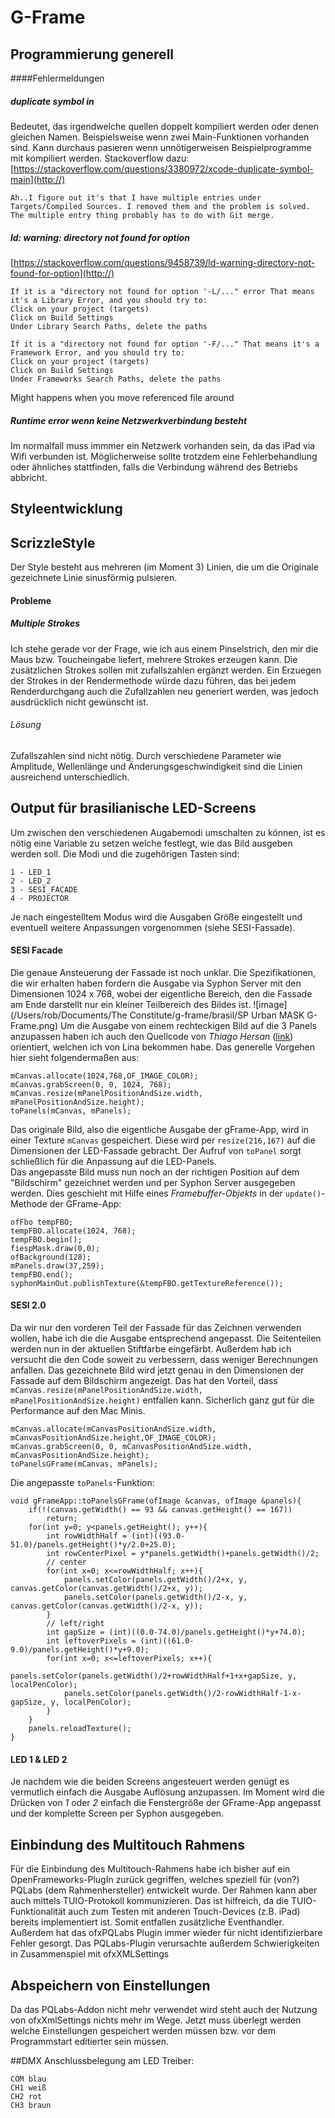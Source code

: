 # G-Frame

## Programmierung generell
####Fehlermeldungen
##### duplicate symbol in
Bedeutet, das irgendwelche quellen doppelt kompiliert werden oder denen gleichen Namen. Beispielsweise wenn zwei Main-Funktionen vorhanden sind. Kann durchaus pasieren wenn unnötigerweisen Beispielprogramme mit kompiliert werden.
Stackoverflow dazu: [https://stackoverflow.com/questions/3380972/xcode-duplicate-symbol-main](http://)  
			
	Ah..I figure out it's that I have multiple entries under Targets/Compiled Sources. I removed them and the problem is solved. The multiple entry thing probably has to do with Git merge.
##### ld: warning: directory not found for option
[https://stackoverflow.com/questions/9458739/ld-warning-directory-not-found-for-option](http://)  
	
	If it is a "directory not found for option '-L/..." error That means it's a Library Error, and you should try to:
    Click on your project (targets)
    Click on Build Settings
    Under Library Search Paths, delete the paths
    
	If it is a "directory not found for option '-F/..." That means it's a Framework Error, and you should try to:
	Click on your project (targets)
    Click on Build Settings
    Under Frameworks Search Paths, delete the paths

Might happens when you move referenced file around

##### Runtime error wenn keine Netzwerkverbindung besteht
Im normalfall muss immmer ein Netzwerk vorhanden sein, da das iPad via Wifi verbunden ist. Möglicherweise sollte trotzdem eine Fehlerbehandlung oder ähnliches stattfinden, falls die Verbindung während des Betriebs abbricht.

## Styleentwicklung

## ScrizzleStyle
Der Style besteht aus mehreren (im Moment 3) Linien, die um die Originale gezeichnete Linie sinusförmig pulsieren.

#### Probleme

##### Multiple Strokes
Ich stehe gerade vor  der Frage, wie ich aus einem Pinselstrich, den mir die Maus bzw. Toucheingabe liefert, mehrere Strokes erzeugen kann. Die zusätzlichen Strokes sollen mit zufallszahlen ergänzt werden.
Ein Erzuegen der Strokes in der Rendermethode würde dazu führen, das bei jedem Renderdurchgang auch die Zufallzahlen neu generiert werden, was jedoch ausdrücklich nicht gewünscht ist.
###### Lösung
Zufallszahlen sind nicht nötig. Durch verschiedene Parameter wie Amplitude, Wellenlänge und Änderungsgeschwindigkeit sind die Linien ausreichend unterschiedlich.

## Output für brasilianische LED-Screens

Um zwischen den verschiedenen Augabemodi umschalten zu können, ist es nötig eine Variable zu setzen welche festlegt, wie das Bild ausgeben werden soll. Die Modi und die zugehörigen Tasten sind:
	
	1 - LED_1
	2 - LED_2
	3 - SESI_FACADE
	4 - PROJECTOR

Je nach eingestelltem Modus wird die Ausgaben Größe eingestellt und eventuell weitere Anpassungen vorgenommen (siehe SESI-Fassade).

#### SESI Facade

Die genaue Ansteuerung der Fassade ist noch unklar. Die Spezifikationen, die wir erhalten haben fordern die Ausgabe via Syphon Server mit den Dimensionen 1024 x 768, wobei der eigentliche Bereich, den die Fassade am Ende darstellt nur ein kleiner Teilbereich des Bildes ist.
![image](/Users/rob/Documents/The Constitute/g-frame/brasil/SP Urban MASK G-Frame.png)
Um die Ausgabe von einem rechteckigen Bild auf die 3 Panels anzupassen haben ich auch den Quellcode von *Thiago Hersan* ([link](https://github.com/thiagohersan/QuarterFramePerSecond/blob/4586264eac6e25087978a1810b32f358884d9064/openFrameworks/QuarterFramePerSecond/src/ofApp.cpp#L174-L196)) orientiert, welchen ich von Lina bekommen habe.
Das generelle Vorgehen hier sieht folgendermaßen aus:

	mCanvas.allocate(1024,768,OF_IMAGE_COLOR);
    mCanvas.grabScreen(0, 0, 1024, 768);
    mCanvas.resize(mPanelPositionAndSize.width, mPanelPositionAndSize.height);
    toPanels(mCanvas, mPanels);

Das originale Bild, also die eigentliche Ausgabe der gFrame-App, wird in einer Texture `mCanvas` gespeichert.
Diese wird per `resize(216,167)` auf die Dimensionen der LED-Fassade gebracht. Der Aufruf von `toPanel` sorgt schließlich für die Anpassung auf die LED-Panels.  
Das angepasste Bild muss nun noch an der richtigen Position auf dem "Bildschirm" gezeichnet werden und per Syphon Server ausgegeben werden. Dies geschieht mit Hilfe eines *Framebuffer-Objekts* in der `update()`-Methode der GFrame-App:

	ofFbo tempFBO;
    tempFBO.allocate(1024, 768);
    tempFBO.begin();
    fiespMask.draw(0,0);
    ofBackground(128);
    mPanels.draw(37,259);
    tempFBO.end();
    syphonMainOut.publishTexture(&tempFBO.getTextureReference());
    
#### SESI 2.0

Da wir nur den vorderen Teil der Fassade für das Zeichnen verwenden wollen, habe ich die die Ausgabe entsprechend angepasst. Die Seitenteilen werden nun in der aktuellen Stiftfarbe eingefärbt. Außerdem hab ich versucht die den Code soweit zu verbessern, dass weniger Berechnungen anfallen. Das gezeichnete Bild wird jetzt genau in den Dimensionen der Fassade auf dem Bildschirm angezeigt. Das hat den Vorteil, dass `mCanvas.resize(mPanelPositionAndSize.width, mPanelPositionAndSize.height)` entfallen kann. Sicherlich ganz gut für die Performance auf den Mac Minis.

	mCanvas.allocate(mCanvasPositionAndSize.width, mCanvasPositionAndSize.height,OF_IMAGE_COLOR);
    mCanvas.grabScreen(0, 0, mCanvasPositionAndSize.width, mCanvasPositionAndSize.height);
    toPanelsGFrame(mCanvas, mPanels);
Die angepasste `toPanels`-Funktion:

	void gFrameApp::toPanelsGFrame(ofImage &canvas, ofImage &panels){
    	if(!(canvas.getWidth() == 93 && canvas.getHeight() == 167))
        	return;
    	for(int y=0; y<panels.getHeight(); y++){
        	int rowWidthHalf = (int)((93.0-51.0)/panels.getHeight()*y/2.0+25.0);
        	int rowCenterPixel = y*panels.getWidth()+panels.getWidth()/2;
        	// center
        	for(int x=0; x<=rowWidthHalf; x++){
            	panels.setColor(panels.getWidth()/2+x, y, canvas.getColor(canvas.getWidth()/2+x, y));
            	panels.setColor(panels.getWidth()/2-x, y, canvas.getColor(canvas.getWidth()/2-x, y));
        	}
        	// left/right
        	int gapSize = (int)((0.0-74.0)/panels.getHeight()*y+74.0);
        	int leftoverPixels = (int)((61.0-9.0)/panels.getHeight()*y+9.0);
        	for(int x=0; x<=leftoverPixels; x++){
            	panels.setColor(panels.getWidth()/2+rowWidthHalf+1+x+gapSize, y, localPenColor);
            	panels.setColor(panels.getWidth()/2-rowWidthHalf-1-x-gapSize, y, localPenColor);
        	}
    	}
    	panels.reloadTexture();
	}

#### LED 1 & LED 2

Je nachdem wie die beiden Screens angesteuert werden genügt es vermutlich einfach die Ausgabe Auflösung anzupassen. Im Moment wird die Drücken von *1* oder *2* einfach die Fenstergröße der GFrame-App angepasst und der komplette Screen per Syphon ausgegeben.

## Einbindung des Multitouch Rahmens

Für die Einbindung des Multitouch-Rahmens habe ich bisher auf ein OpenFrameworks-PlugIn zurück gegriffen, welches speziell für (von?) PQLabs (dem Rahmenhersteller) entwickelt wurde. Der Rahmen kann aber auch mittels TUIO-Protokoll kommunizieren. Das ist hilfreich, da die TUIO-Funktionalität auch zum Testen mit anderen Touch-Devices (z.B. iPad) bereits implementiert ist. Somit entfallen zusätzliche Eventhandler. Außerdem hat das ofxPQLabs Plugin immer wieder für nicht identifizierbare Fehler gesorgt.
Das PQLabs-Plugin verursachte außerdem Schwierigkeiten in Zusammenspiel mit ofxXMLSettings

## Abspeichern von Einstellungen

Da das PQLabs-Addon nicht mehr verwendet wird steht auch der Nutzung von ofxXmlSettings nichts mehr im Wege. Jetzt muss überlegt werden welche Einstellungen gespeichert werden müssen bzw. vor dem Programmstart editierter sein müssen.

##DMX
Anschlussbelegung am LED Treiber:

	COM blau
	CH1 weiß
	CH2 rot
	CH3 braun
